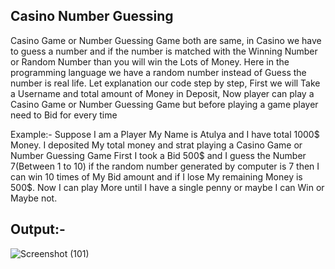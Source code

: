 ## Casino Number Guessing
Casino Game or Number Guessing Game both are same, in Casino we have to guess a number and if the number is matched with the Winning Number or Random Number than you will win the Lots of Money. Here in the programming language we have a random number instead of Guess the number is real life. Let explanation our code step by step, First we will Take a Username and total amount of Money in Deposit, Now player can play a Casino Game or Number Guessing Game but before playing a game player need to Bid for every time 

Example:- Suppose I am a Player My Name is Atulya and I have total 1000$ Money. I deposited My total money and strat playing a Casino Game or Number Guessing Game First I took a Bid 500$ and I guess the Number 7(Between 1 to 10) if the random number generated by computer is 7 then I can win 10 times of My Bid amount and if I lose My remaining Money is 500$. Now I can play More until I have a single penny or maybe I can Win or Maybe not.

## Output:-

![Screenshot (101)](https://user-images.githubusercontent.com/74313477/172049059-805f4a5a-1026-469c-9dfb-7a2cd2be89f1.png)

